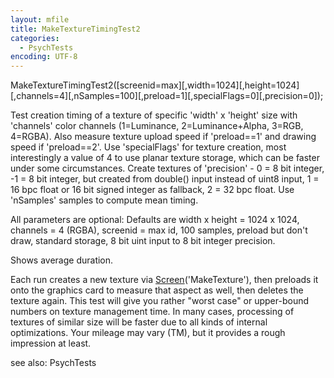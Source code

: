 ```yaml
---
layout: mfile
title: MakeTextureTimingTest2
categories:
  - PsychTests
encoding: UTF-8
---
```


MakeTextureTimingTest2([screenid=max][,width=1024][,height=1024][,channels=4][,nSamples=100][,preload=1][,specialFlags=0][,precision=0]);

Test creation timing of a texture of specific 'width' x 'height' size with
'channels' color channels (1=Luminance, 2=Luminance+Alpha, 3=RGB,
4=RGBA). Also measure texture upload speed if 'preload==1' and drawing
speed if 'preload==2'. Use 'specialFlags' for texture creation, most
interestingly a value of 4 to use planar texture storage, which can be
faster under some circumstances. Create textures of 'precision' - 0 = 8
bit integer, -1 = 8 bit integer, but created from double() input instead
of uint8 input, 1 = 16 bpc float or 16 bit signed integer as fallback, 2 =
32 bpc float. Use 'nSamples' samples to compute mean timing.

All parameters are optional: Defaults are width x height = 1024 x 1024,
channels = 4 (RGBA), screenid = max id, 100 samples, preload but don't
draw, standard storage, 8 bit uint input to 8 bit integer precision.

Shows average duration.

Each run creates a new texture via [Screen](/docs/Screen)('MakeTexture'), then preloads
it onto the graphics card to measure that aspect as well, then deletes
the texture again. This test will give you rather "worst case" or
upper-bound numbers on texture management time. In many cases, processing
of textures of similar size will be faster due to all kinds of internal
optimizations. Your mileage may vary (TM), but it provides a rough
impression at least.

see also: PsychTests